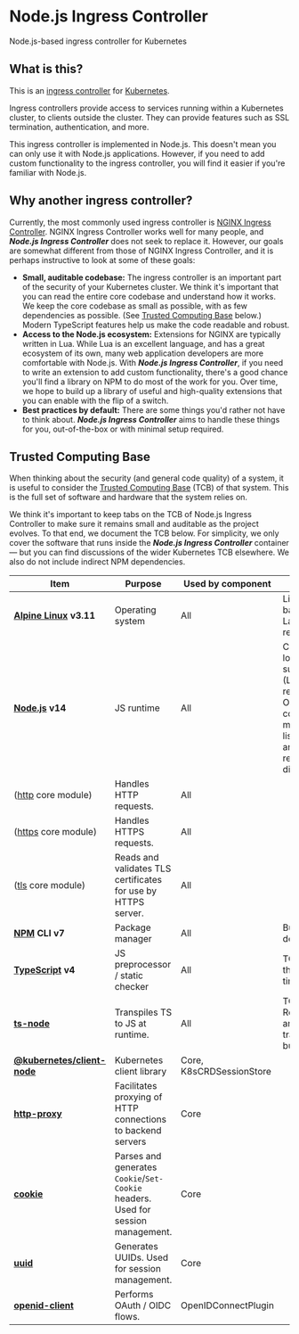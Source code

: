 # Node.js Ingress Controller
Node.js-based ingress controller for Kubernetes

## What is this?

This is an [ingress controller](https://kubernetes.io/docs/concepts/services-networking/ingress-controllers/) for [Kubernetes](https://kubernetes.io/).

Ingress controllers provide access to services running within a Kubernetes cluster, to clients outside the cluster. They can provide features such as SSL termination, authentication, and more.

This ingress controller is implemented in Node.js. This doesn't mean you can only use it with Node.js applications. However, if you need to add custom functionality to the ingress controller, you will find it easier if you're familiar with Node.js.

## Why another ingress controller?

Currently, the most commonly used ingress controller is [NGINX Ingress Controller](https://kubernetes.github.io/ingress-nginx/). NGINX Ingress Controller works well for many people, and _**Node.js Ingress Controller**_ does not seek to replace it. However, our goals are somewhat different from those of NGINX Ingress Controller, and it is perhaps instructive to look at some of these goals:

* **Small, auditable codebase:** The ingress controller is an important part of the security of your Kubernetes cluster. We think it's important that you can read the entire core codebase and understand how it works. We keep the core codebase as small as possible, with as few dependencies as possible. (See [Trusted Computing Base](#trusted-computing-base) below.) Modern TypeScript features help us make the code readable and robust.
* **Access to the Node.js ecosystem:** Extensions for NGINX are typically written in Lua. While Lua is an excellent language, and has a great ecosystem of its own, many web application developers are more comfortable with Node.js. With _**Node.js Ingress Controller**_, if you need to write an extension to add custom functionality, there's a good chance you'll find a library on NPM to do most of the work for you. Over time, we hope to build up a library of useful and high-quality extensions that you can enable with the flip of a switch.
* **Best practices by default:** There are some things you'd rather not have to think about. _**Node.js Ingress Controller**_ aims to handle these things for you, out-of-the-box or with minimal setup required.

## Trusted Computing Base

When thinking about the security (and general code quality) of a system, it is useful to consider the [Trusted Computing Base](https://en.wikipedia.org/wiki/Trusted_computing_base) (TCB) of that system. This is the full set of software and hardware that the system relies on.

We think it's important to keep tabs on the TCB of Node.js Ingress Controller to make sure it remains small and auditable as the project evolves. To that end, we document the TCB below. For simplicity, we only cover the software that runs inside the _**Node.js Ingress Controller**_ container — but you can find discussions of the wider Kubernetes TCB elsewhere. We also do not include indirect NPM dependencies.

Item     | Purpose | Used by component | Notes
---------|---------|------|-----
**[Alpine Linux](https://alpinelinux.org/) v3.11** | Operating system | All | Lightweight base image. Latest major release.
**[Node.js](https://nodejs.org/) v14** | JS runtime | All | Current long-term support (LTS) release. Only the core modules listed below are referenced directly.
([http](https://nodejs.org/api/http.html) core module) | Handles HTTP requests. | All | 
([https](https://nodejs.org/api/https.html) core module) | Handles HTTPS requests. | All | 
([tls](https://nodejs.org/api/tls.html) core module) | Reads and validates TLS certificates for use by HTTPS server. | All | 
**[NPM](https://npmjs.com/) CLI v7** | Package manager | All | Build-time dependency.
**[TypeScript](https://npmjs.com/package/typescript) v4** | JS preprocessor / static checker | All | TODO: Run this at build time.
**[ts-node](https://npmjs.com/package/ts-node)** | Transpiles TS to JS at runtime. | All | TODO: Remove this and run TS transpiler at build time.
**[@kubernetes/client-node](https://npmjs.com/package/@kubernetes/client-node)** | Kubernetes client library | Core, K8sCRDSessionStore | 
**[http-proxy](https://npmjs.com/package/http-proxy)** | Facilitates proxying of HTTP connections to backend servers | Core | 
**[cookie](https://npmjs.com/package/cookie)** | Parses and generates `Cookie`/`Set-Cookie` headers. Used for session management. | Core |
**[uuid](https://npmjs.com/package/uuid)** | Generates UUIDs. Used for session management. | Core |
**[openid-client](https://npmjs.com/package/openid-client)** | Performs OAuth / OIDC flows. | OpenIDConnectPlugin |
